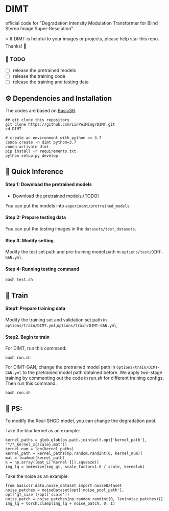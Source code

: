 # DIMT
official code for "Degradation Intensity Modulation Transformer for Blind Stereo Image Super-Resolution"

:star: If DIMT is helpful to your images or projects, please help star this repo. Thanks! :hugs:


### 📌 TODO
- [   ] release the pretrained models
- [   ] release the training code
- [   ] release the training and testing data

## ⚙️ Dependencies and Installation
The codes are based on [BasicSR](https://github.com/xinntao/BasicSR).
```
## git clone this repository
git clone https://github.com/LinPeiMing/DIMT.git
cd DIMT

# create an environment with python >= 3.7
conda create -n dimt python=3.7
conda activate dimt
pip install -r requirements.txt
python setup.py develop
```
## 🚀 Quick Inference
#### Step 1: Download the pretrained models
- Download the pretrained models.(TODO)
  
You can put the models into `experiment/pretrained_models`.

#### Step 2: Prepare testing data
You can put the testing images in the `datasets/test_datasets`.

#### Step 3: Modify setting
Modify the test set path and pre-training model path in `options/test/DIMT-GAN.yml`.

#### Step 4: Running testing command
```
bash test.sh
```

## 🌈 Train 

#### Step1: Prepare training data
Modify the training set and validation set path in `options/train/DIMT.yml`,`options/train/DIMT-GAN.yml`,


#### Step2. Begin to train
For DIMT, run this command: 
```
bash run.sh
```
For DIMT-GAN, change the pretrained model path in `options/train/DIMT-GAN.yml` to the pretrained model path obtained before. We apply two-stage training by commenting out the code in run.sh for different training configs.
Then run this command:
```
bash run.sh
```


## 🌈 PS: 
To modify the Real-SHGD model, you can change the degradation pool.

Take the blur kernel as an example:
```
kernel_paths = glob.glob(os.path.join(self.opt['kernel_path'], '*/*_kernel_x{scale}.mat'))
kernel_num = len(kernel_paths)
kernel_path = kernel_paths[np.random.randint(0, kernel_num)]
mat = loadmat(kernel_path)
k = np.array([mat_L['Kernel']]).squeeze()
img_lq = imresize(img_gt, scale_factor=1.0 / scale, kernel=k)
```
Take the noise as an example:
```
from basicsr.data.noise_dataset import noiseDataset
noise_patches = noiseDataset(opt['noise_pool_path'], opt['gt_size']/opt['scale'])
noise_patch = noise_patches[np.random.randint(0, len(noise_patches))]
img_lq = torch.clamp(img_lq + noise_patch, 0, 1)
```
